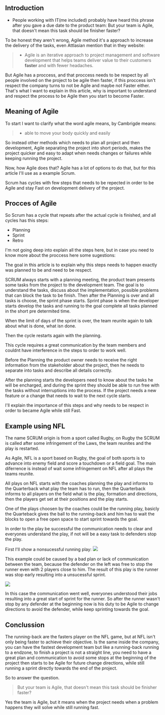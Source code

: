 ## Introduction
- People working with IT(me included) probably have heard this phrase after you gave a due date to the product team:
But your team is Agile, that doesn't mean this task should be finisher faster? 

To be honest they aren't wrong, Agile method it's a approach to increase the delivery  of the tasks, even Attlasian mention that in they website: 
> - Agile is an iterative approach to project management and software development that helps teams deliver value to their customers **faster** and with fewer headaches.

But Agile has a proccess, and that proccess needs to be respect by all people involved on the project to be agile then faster, if this proccess isn't respect the company turns to not be Agile and maybe not Faster either.
That's what I want to explain in this article, why is important to understand and respect the process to be Agile then you start to become Faster.

<!-- But take a proccess to have a Agile culture, and this proccess needs to be respect, after the culture is finish the company starts to be faster. And that's what I want to explain in this article, why is important to be Agile first before being Faster. -->

## Meaning of Agile
To start I want to clarify what the word agile means, by Cambrigde means:
> - able to move your body quickly and easily

So instead other methods which needs to plan all project and then development, Agile separating the project into short periods, makes the project quicker and easy to adapt when needs changes or failures while keeping running the project. 

<!-- The same definition the word has.  -->

Now, how Agile does that? 
Agile has a lot of options to do that, but for this article I'll use as a example Scrum.

Scrum has cycles with few steps that needs to be repected in order to be Agile and stay Fast on development delivery of the project.

## Procces of Agile
So Scrum has a cycle that repeats after the actual cycle is finished, and all cycles has this steps:
- Planning
- Sprint
- Retro

I'm not going deep into explain all the steps here, but in case you need to know more about the proccess here some sugestions:

The goal in this article is to explain why this steps needs to happen exactly was planned to be and need to be respect. 

SCRUM always starts with a planning meeting, the product team presents some tasks from the project to the development team. The goal is to understand the tasks, discuss about the implementation, possible problems that can block the task to be finish.
Then after the Planning is over and all tasks is choose, the sprint phase starts. Sprint phase is when the developer starts develop the tasks and running to the goal complete all tasks planned in the short pre determited time.

When the limit of days of the sprint is over, the team reunite again to talk about what is done, what isn done.

Then the cycle restarts again with the planning.

This cycle requires a great communication by the team members and couldnt have interference in the steps to order to work well.

Before the Planning the product owner needs to receive the right information from the stakeholder about the project, then he needs to separate into tasks and describe all details correctly.

After the planning starts the developers need to know about the tasks he will be encharged, and during the sprint they should be able to run free with the tasks without interruptions into the process. If the project needs a new feature or a change that needs to wait to the next cycle starts.

I'll explain the importance of this steps and why needs to be respect in order to became Agile while still Fast.


## Example using NFL
The name SCRUM origin is from a sport called Rugby, on Rugby the SCRUM is called after some infringement of the Laws, the team reunites and the play is restarted.

As Agile, NFL is a sport based on Rugby, the goal of both sports is to advance into enemy field and score a touchdown or a field goal. The main diferrence is instead of wait some infringement on NFL after all plays the teams reunite. 

All plays on NFL starts with the coaches planning the play and informs to the Quarterback what play the team has to run, then the Quarterback informs to all players on the field what is the play, formation and directions, then the players get set at their positions and the play starts.

One of the plays choosen by the coaches could be the running play, basicly the Quarteback gives the ball to the running-back and him has to wait the blocks to open a free open space to start sprint towards the goal.

In order to the play be successful the communication needs to clear and everyones understand the play, if not will be a easy task to defenders stop the play.

First I'll show a nonsucessful running play:
![](./failed_run_play.gif)

This example could be caused by a bad plan or lack of communication between the team, because the defender on the left was free to stop the runner even with 2 players close to him.
The result of this play is the runner was stop early resulting into a unsucessful sprint.

![](./sucessful_run_play.gif)

In this case the communication went well, everyones understood their jobs resulting into a great start of sprint for the runner. So after the runner wasn't stop by any defender at the beginning now is his duty to be Agile to change directions to avoid the defender, while keep sprinting towards the goal.

## Conclussion

The running-back are the fasters player on the NFL game, but at NFL isn't only being faster to achieve their objective.
Is the same inside the company, you can have the fastest development team but like a running-back running to a endzone, to finish a  project is not a straight line, you need to have a great plan and communication to avoid some stops at the beginning of the project then starts to be Agile for future change directions, while still running a sprint directly towards the end of the project.

So to answer the question.
> But your team is Agile, that doesn't mean this task should be finisher faster? 

Yes the team is Agile, but it means when the project needs when a problem happens they will solve while still running fast.
